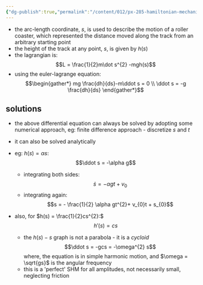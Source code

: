 ```yaml
---
{"dg-publish":true,"permalink":"/content/012/px-285-hamiltonian-mechanics-and-fluid-dynamics/term-1-hamiltonian-mechanics/c-calculus-of-variations/px-285-c5-a-roller-coaster/","noteIcon":"1","created":"2024-11-25T10:50:32.000+00:00","updated":"2024-12-09T11:21:51.844+00:00"}
---
```


- the arc-length coordinate, $s$, is used to describe the motion of a roller coaster, which represented the distance moved along the track from an arbitrary starting point
- the height of the track at any point, $s$, is given by $h(s)$
- the lagrangian is: 
$$L = \frac{1}{2}m\dot s^{2} -mgh(s)$$
- using the euler-lagrange equation: 
$$\begin{gather*}
	mg \frac{dh}{ds}-m\ddot s = 0 \\
	\ddot s = -g \frac{dh}{ds}
\end{gather*}$$
## solutions
- the above differential equation can always be solved by adopting some numerical approach, eg: finite difference approach - discretize $s$ and $t$

- it can also be solved analytically
- eg: $h(s)=\alpha s$: 
$$\ddot s = -\alpha g$$
	- integrating both sides: 
	$$\dot s = - \alpha gt + v_{0}$$
	- integrating again: 
	$$s = - \frac{1}{2} \alpha gt^{2}+ v_{0}t + s_{0}$$

- also, for $h(s) = \frac{1}{2}cs^{2}:$ 
$$h'(s) = cs$$
	- the $h(s)-s$ graph is not a parabola - it is a *cycloid*
	$$\ddot s = -gcs = -\omega^{2} s$$
		where, the equation is in simple harmonic motion, and $\omega = \sqrt{gs}$ is the angular frequency
	- this is a 'perfect' SHM for all amplitudes, not necessarily small, neglecting friction
